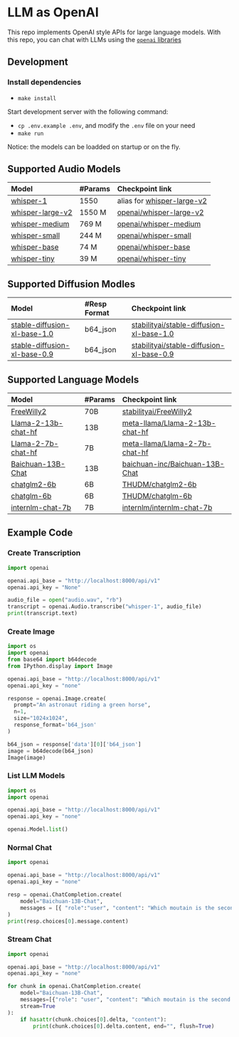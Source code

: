 # LLM as OpenAI

This repo implements OpenAI style APIs for large language models. With this repo, you can chat with LLMs using the [`openai` libraries](https://platform.openai.com/docs/api-reference)

## Development

### Install dependencies
 - `make install`

Start development server with the following command:
 - `cp .env.example .env`, and modify the `.env` file on your need
 - `make run`

Notice: the models can be loadded on startup or on the fly.

## Supported Audio Models
| Model | #Params | Checkpoint link |
|:------|:--------|:---------------|
| [whisper-1](https://github.com/openai/whisper) | 1550 | alias for [whisper-large-v2](https://huggingface.co/openai/whisper-large-v2) |
| [whisper-large-v2](https://github.com/openai/whisper) | 1550 M | [openai/whisper-large-v2](https://huggingface.co/openai/whisper-large-v2) |
| [whisper-medium](https://github.com/openai/whisper) | 769 M |  [openai/whisper-medium](https://huggingface.co/openai/whisper-medium) |
| [whisper-small](https://github.com/openai/whisper) | 244 M |  [openai/whisper-small](https://huggingface.co/openai/whisper-small) |
| [whisper-base](https://github.com/openai/whisper) | 74 M | [openai/whisper-base](https://huggingface.co/openai/whisper-base) |
| [whisper-tiny](https://github.com/openai/whisper) | 39 M | [openai/whisper-tiny](https://huggingface.co/openai/whisper-tiny) |

## Supported Diffusion Modles

| Model | #Resp Format| Checkpoint link |
|:------|:--------|:---------------|
| [stable-diffusion-xl-base-1.0](https://github.com/Stability-AI/generative-models) |  b64_json |                        [stabilityai/stable-diffusion-xl-base-1.0](https://huggingface.co/stabilityai/stable-diffusion-xl-base-1.0) |
| [stable-diffusion-xl-base-0.9](https://github.com/Stability-AI/generative-models) |  b64_json |                        [stabilityai/stable-diffusion-xl-base-0.9](https://huggingface.co/stabilityai/stable-diffusion-xl-base-0.9) |
## Supported Language Models

| Model | #Params | Checkpoint link |
|:------|:--------|:---------------|
| [FreeWilly2](https://stability.ai/blog/freewilly-large-instruction-fine-tuned-models) |  70B  |                        [stabilityai/FreeWilly2](https://huggingface.co/stabilityai/FreeWilly2) |
| [Llama-2-13b-chat-hf](https://github.com/facebookresearch/llama) |  13B  |                        [meta-llama/Llama-2-13b-chat-hf](https://huggingface.co/meta-llama/Llama-2-13b-chat-hf) |
| [Llama-2-7b-chat-hf](https://github.com/facebookresearch/llama) |  7B  |                        [meta-llama/Llama-2-7b-chat-hf](https://huggingface.co/meta-llama/Llama-2-7b-chat-hf) |
|[Baichuan-13B-Chat](https://github.com/baichuan-inc/Baichuan-13B) | 13B | [baichuan-inc/Baichuan-13B-Chat](https://huggingface.co/baichuan-inc/Baichuan-13B-Chat)|
| [chatglm2-6b](https://github.com/THUDM/ChatGLM2-6B) |  6B  |                        [THUDM/chatglm2-6b](https://huggingface.co/THUDM/chatglm2-6b) |
| [chatglm-6b](https://github.com/THUDM/ChatGLM-6B) |  6B  | [THUDM/chatglm-6b](https://huggingface.co/THUDM/chatglm-6b) |
| [internlm-chat-7b](https://github.com/InternLM/InternLM)  |   7B    | [internlm/internlm-chat-7b](https://huggingface.co/internlm/internlm-chat-7b) |

## Example Code

### Create Transcription
```python
import openai

openai.api_base = "http://localhost:8000/api/v1"
openai.api_key = "None"

audio_file = open("audio.wav", "rb")
transcript = openai.Audio.transcribe("whisper-1", audio_file)
print(transcript.text)
```

### Create Image
``` python
import os
import openai
from base64 import b64decode
from IPython.display import Image

openai.api_base = "http://localhost:8000/api/v1"
openai.api_key = "none"

response = openai.Image.create(
  prompt="An astronaut riding a green horse",
  n=1,
  size="1024x1024",
  response_format='b64_json'
)

b64_json = response['data'][0]['b64_json']
image = b64decode(b64_json)
Image(image)
```

### List LLM Models
``` python
import os
import openai

openai.api_base = "http://localhost:8000/api/v1"
openai.api_key = "none"

openai.Model.list()
```

### Normal Chat
``` python
import openai

openai.api_base = "http://localhost:8000/api/v1"
openai.api_key = "none"

resp = openai.ChatCompletion.create(
    model="Baichuan-13B-Chat",
    messages = [{ "role":"user", "content": "Which moutain is the second highest one in the world?" }]
)
print(resp.choices[0].message.content)
```

### Stream Chat

``` python
import openai

openai.api_base = "http://localhost:8000/api/v1"
openai.api_key = "none"

for chunk in openai.ChatCompletion.create(
    model="Baichuan-13B-Chat",
    messages=[{"role": "user", "content": "Which moutain is the second highest one in the world?"}],
    stream=True
):
    if hasattr(chunk.choices[0].delta, "content"):
        print(chunk.choices[0].delta.content, end="", flush=True)
```